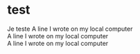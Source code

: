 # test
Je teste
A line I wrote on my local computer  
A line I wrote on my local computer  
A line I wrote on my local computer  
